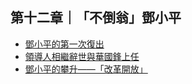 ## 第十二章｜「不倒翁」鄧小平

* [鄧小平的第一次復出](chapter12/section1.md)
* [領導人相繼辭世與華國鋒上任](chapter12/section2.md)
* [鄧小平的攀升——「改革開放」](chapter12/section3.md)